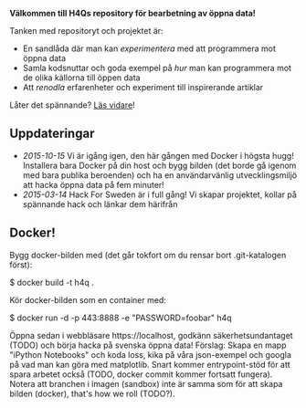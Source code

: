 **Välkommen till H4Qs repository för bearbetning av öppna data!**

Tanken med repositoryt och projektet är:
 * En sandlåda där man kan *experimentera* med att programmera mot öppna data
 * Samla kodsnuttar och goda exempel på *hur* man kan programmera mot de olika källorna till öppen data
 * Att *renodla* erfarenheter och experiment till inspirerande artiklar

Låter det spännande? [Läs vidare](https://github.com/H4Q/therepo/blob/master/introduktion.md)!

 
## Uppdateringar

 * *2015-10-15* Vi är igång igen, den här gången med Docker i högsta hugg! Installera bara Docker på din host och bygg bilden (det borde gå igenom med bara publika beroenden) och ha en användarvänlig utvecklingsmiljö att hacka öppna data på fem minuter!
 * *2015-03-14* Hack For Sweden är i full gång! Vi skapar projektet, 
 kollar på spännande hack och länkar dem härifrån

## Docker!

Bygg docker-bilden med (det går tokfort om du rensar bort .git-katalogen först):

$ docker build -t h4q .

Kör docker-bilden som en container med:

$ docker run -d -p 443:8888 -e "PASSWORD=foobar" h4q

Öppna sedan i webbläsare https://localhost, godkänn säkerhetsundantaget (TODO) och börja hacka på svenska öppna data! Förslag: Skapa en mapp "iPython Notebooks" och koda loss, kika på våra json-exempel och googla på vad man kan göra med matplotlib. Snart kommer entrypoint-stöd för att spara arbetet också (TODO, docker commit kommer fortsatt fungera). Notera att branchen i imagen (sandbox) inte är samma som för att skapa bilden (docker), that's how we roll (TODO?).
